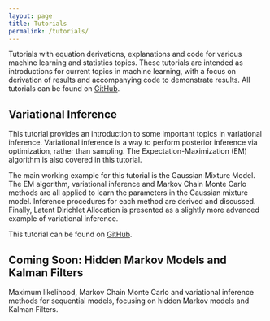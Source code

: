 ```yaml
---
layout: page
title: Tutorials
permalink: /tutorials/
---
```


Tutorials with equation derivations, explanations and code for various machine learning and statistics topics.  These tutorials are intended as introductions for current topics in machine learning, with a focus on derivation of results and accompanying code to demonstrate results. All tutorials can be found on [GitHub](https://github.com/aky4wn/Tutorials).



## Variational Inference

This tutorial provides an introduction to some important topics in variational inference.  Variational inference is a way to perform posterior inference via optimization, rather than sampling.  The Expectation-Maximization (EM) algorithm is also covered in this tutorial.

The main working example for this tutorial is the Gaussian Mixture Model.  The EM algorithm, variational inference and Markov Chain Monte Carlo methods are all applied to learn the parameters in the Gaussian mixture model.  Inference procedures for each method are derived and discussed. Finally, Latent Dirichlet Allocation is presented as a slightly more advanced example of variational inference.

This tutorial can be found on [GitHub](https://github.com/aky4wn/Tutorials/tree/master/Variational_Inference).


## Coming Soon: Hidden Markov Models and Kalman Filters 

Maximum likelihood, Markov Chain Monte Carlo and variational inference methods for sequential models, focusing on hidden Markov models and Kalman Filters.
